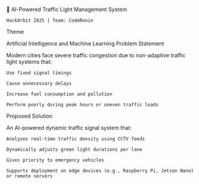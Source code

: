 🚦 AI-Powered Traffic Light Management System

    HackOrbit 2025 | Team: CodeRonin

Theme

  Artificial Intelligence and Machine Learning
Problem Statement

  Modern cities face severe traffic congestion due to non-adaptive traffic light systems that:

    Use fixed signal timings

    Cause unnecessary delays

    Increase fuel consumption and pollution

    Perform poorly during peak hours or uneven traffic loads

Proposed Solution

  An AI-powered dynamic traffic signal system that:

    Analyzes real-time traffic density using CCTV feeds

    Dynamically adjusts green light durations per lane

    Gives priority to emergency vehicles

    Supports deployment on edge devices (e.g., Raspberry Pi, Jetson Nano) or remote servers
